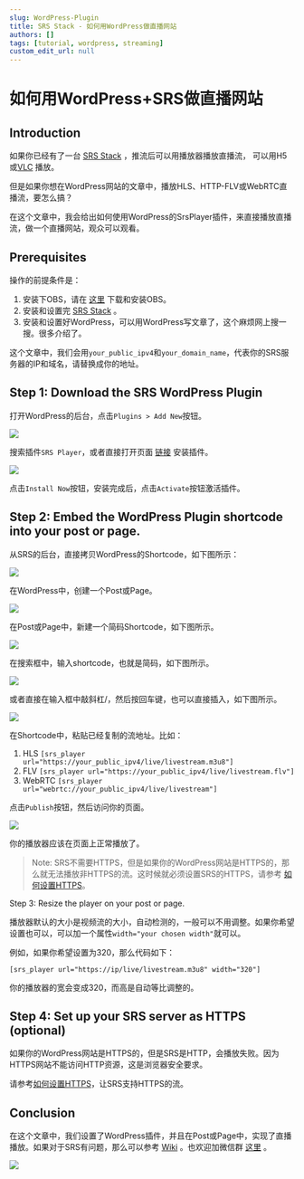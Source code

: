 ```yaml
---
slug: WordPress-Plugin
title: SRS Stack - 如何用WordPress做直播网站
authors: []
tags: [tutorial, wordpress, streaming]
custom_edit_url: null
---
```


# 如何用WordPress+SRS做直播网站

## Introduction

如果你已经有了一台 [SRS Stack](https://www.bilibili.com/video/BV1844y1L7dL/) ，推流后可以用播放器播放直播流，
可以用H5或[VLC](https://www.videolan.org/) 播放。

但是如果你想在WordPress网站的文章中，播放HLS、HTTP-FLV或WebRTC直播流，要怎么搞？

在这个文章中，我会给出如何使用WordPress的SrsPlayer插件，来直接播放直播流，做一个直播网站，观众可以观看。

<!--truncate-->

## Prerequisites

操作的前提条件是：

1. 安装下OBS，请在 [这里](https://obsproject.com/) 下载和安装OBS。
1. 安装和设置完 [SRS Stack](https://www.bilibili.com/video/BV1844y1L7dL/) 。
1. 安装和设置好WordPress，可以用WordPress写文章了，这个麻烦网上搜一搜。很多介绍了。

这个文章中，我们会用`your_public_ipv4`和`your_domain_name`，代表你的SRS服务器的IP和域名，请替换成你的地址。

## Step 1: Download the SRS WordPress Plugin

打开WordPress的后台，点击`Plugins > Add New`按钮。

![](/img/blog-2022-04-15-001.png)

搜索插件`SRS Player`，或者直接打开页面 [链接](https://wordpress.org/plugins/srs-player/) 安装插件。

![](/img/blog-2022-04-15-002.png)

点击`Install Now`按钮，安装完成后，点击`Activate`按钮激活插件。

## Step 2: Embed the WordPress Plugin shortcode into your post or page.

从SRS的后台，直接拷贝WordPress的Shortcode，如下图所示：

![](/img/blog-2022-04-15-003.png)

在WordPress中，创建一个Post或Page。

![](/img/blog-2022-04-15-004.png)

在Post或Page中，新建一个简码Shortcode，如下图所示。

![](/img/blog-2022-04-15-005.png)

在搜索框中，输入shortcode，也就是简码，如下图所示。

![](/img/blog-2022-04-15-006.png)

或者直接在输入框中敲斜杠/，然后按回车键，也可以直接插入，如下图所示。

![](/img/blog-2022-04-15-007.png)

在Shortcode中，粘贴已经复制的流地址。比如：

1. HLS `[srs_player url="https://your_public_ipv4/live/livestream.m3u8"]`
1. FLV `[srs_player url="https://your_public_ipv4/live/livestream.flv"]`
1. WebRTC `[srs_player url="webrtc://your_public_ipv4/live/livestream"]`

点击`Publish`按钮，然后访问你的页面。

![](/img/blog-2022-04-15-008.png)

你的播放器应该在页面上正常播放了。

> Note: SRS不需要HTTPS，但是如果你的WordPress网站是HTTPS的，那么就无法播放非HTTPS的流。这时候就必须设置SRS的HTTPS，请参考
> [如何设置HTTPS](./2022-04-12-SRS-Stack-HTTPS.md)。

Step 3: Resize the player on your post or page.

播放器默认的大小是视频流的大小，自动检测的，一般可以不用调整。如果你希望设置也可以，可以加一个属性`width="your chosen width"`就可以。

例如，如果你希望设置为320，那么代码如下：

```text
[srs_player url="https://ip/live/livestream.m3u8" width="320"]
```

你的播放器的宽会变成320，而高是自动等比调整的。

## Step 4: Set up your SRS server as HTTPS (optional)

如果你的WordPress网站是HTTPS的，但是SRS是HTTP，会播放失败。因为HTTPS网站不能访问HTTP资源，这是浏览器安全要求。

请参考[如何设置HTTPS](./2022-04-12-SRS-Stack-HTTPS.md)，让SRS支持HTTPS的流。

## Conclusion

在这个文章中，我们设置了WordPress插件，并且在Post或Page中，实现了直播播放。如果对于SRS有问题，那么可以参考
[Wiki](/docs/v4/doc/introduction) 。也欢迎加微信群 [这里](/contact) 。

![](https://ossrs.net/gif/v1/sls.gif?site=ossrs.net&path=/lts/blog-zh/22-04-15-WordPress-Plugin)


